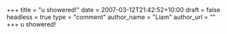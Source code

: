 +++
title = "u showered!"
date = 2007-03-12T21:42:52+10:00
draft = false
headless = true
type = "comment"
author_name = "Liam"
author_url = ""
+++
u showered!
